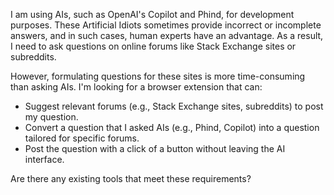 I am using AIs, such as OpenAI's Copilot and Phind, for development purposes. These Artificial Idiots sometimes provide incorrect or incomplete answers, and in such cases, human experts have an advantage. As a result, I need to ask questions on online forums like Stack Exchange sites or subreddits.

However, formulating questions for these sites is more time-consuming than asking AIs. I'm looking for a browser extension that can:

- Suggest relevant forums (e.g., Stack Exchange sites, subreddits) to post my question.
- Convert a question that I asked AIs (e.g., Phind, Copilot) into a question tailored for specific forums.
- Post the question with a click of a button without leaving the AI interface.

Are there any existing tools that meet these requirements?
